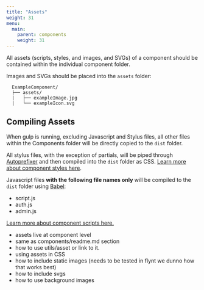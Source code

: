 ```yaml
---
title: "Assets"
weight: 31
menu:
  main:
    parent: components
    weight: 31
---
```


All assets (scripts, styles, and images, and SVGs) of a component should be contained within the individual component folder.

Images and SVGs should be placed into the `assets` folder:

```
  ExampleComponent/
  ├── assets/
  |   ├── exampleImage.jpg
  |   └── exampleIcon.svg
```

## Compiling Assets

When gulp is running, excluding Javascript and Stylus files, all other files within the Components folder will be directly copied to the `dist` folder.

All stylus files, with the exception of partials, will be piped through [Autoprefixer](https://github.com/postcss/autoprefixer) and then compiled into the `dist` folder as CSS. [Learn more about component styles here](styles.md).

Javascript files **with the following file names only** will be compiled to the `dist` folder using [Babel](https://babeljs.io/):

- script.js
- auth.js
- admin.js

[Learn more about component scripts here.](/documentation/components/scripts/)

- assets live at component level
- same as components/readme.md section
- how to use utils/asset or link to it.
- using assets in CSS
- how to include static images (needs to be tested in flynt we dunno how that works best)
- how to include svgs
- how to use background images
